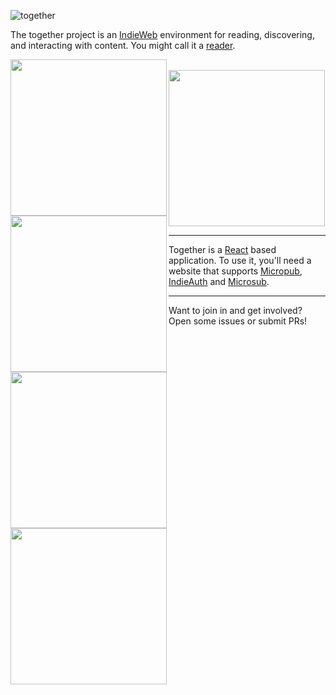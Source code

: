 ![together](together-logo.png)

The together project is an [IndieWeb](http://indieweb.org)
environment for reading, discovering, and interacting with content. You might
call it a [reader](http://indieweb.org/reader).

<div>
<a href="https://cleverdevil.io/s/WEGNzGQDyX.jpg">
  <img width="250" align="left" src="https://cleverdevil.io/s/WEGNzGQDyX.jpg">
</a>
<a href="https://cleverdevil.io/s/5wGwiSMpSA.jpg">
  <img width="250" align="left" src="https://cleverdevil.io/s/5wGwiSMpSA.jpg">
</a>
<a href="https://cleverdevil.io/s/dMFEtVZ4Mh.jpg">
  <img width="250" align="left" src="https://cleverdevil.io/s/dMFEtVZ4Mh.jpg">
</a>
<br>
<a href="https://cleverdevil.io/s/LDB4IBtNaD.jpg">
  <img width="250" align="left" src="https://cleverdevil.io/s/LDB4IBtNaD.jpg">
</a>
<a href="https://cleverdevil.io/s/kBOkpX8GM5.jpg">
  <img width="250" src="https://cleverdevil.io/s/kBOkpX8GM5.jpg">
</a>
</div>

---

Together is a [React](https://facebook.github.io/react/) based application. To
use it, you'll need a website that supports
[Micropub](https://indieweb.org/Micropub), 
[IndieAuth](https://indieweb.org/IndieAuth) and 
[Microsub](https://indieweb.org/Microsub).

---

Want to join in and get involved? Open some issues or submit PRs!
